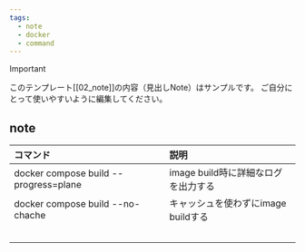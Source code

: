 ```yaml
---
tags:
  - note
  - docker
  - command
---
```

> [!IMPORTANT]
> このテンプレート[[02_note]]の内容（見出しNote）はサンプルです。
> ご自分にとって使いやすいように編集してください。

## note

| コマンド                                  | 説明                      |
| :------------------------------------ | :---------------------- |
| docker compose build --progress=plane | image build時に詳細なログを出力する |
| docker compose build --no-chache      | キャッシュを使わずにimage buildする |
|                                       |                         |
|                                       |                         |
|                                       |                         |
|                                       |                         |
|                                       |                         |

